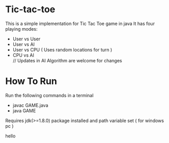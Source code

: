 # Tic-tac-toe

This is a simple implementation for Tic Tac Toe game in java
It has four playing modes:

- User vs User
- User vs AI 
- User vs CPU ( Uses random locations for turn )
- CPU vs AI<br>
 // Updates in AI Algorithm are welcome for changes 

# How To Run

Run the following commands in a terminal

- javac GAME.java
- java GAME

Requires jdk(>=1.8.0) package installed
and path variable set ( for windows pc )

hello
